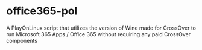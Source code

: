 # office365-pol
A PlayOnLinux script that utilizes the version of Wine made for CrossOver to run Microsoft 365 Apps / Office 365 without requiring any paid CrossOver components
